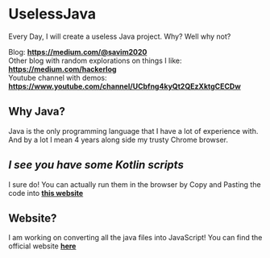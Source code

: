 # UselessJava
Every Day, I will create a useless Java project. Why? Well why not? 

Blog: **https://medium.com/@savim2020**    
Other blog with random explorations on things I like: **https://medium.com/hackerlog**  
Youtube channel with demos: **https://www.youtube.com/channel/UCbfng4kyQt2QEzXktgCECDw**

## Why Java?
Java is the only programming language that I have a lot of experience with. And by a lot I mean 4 years along side my trusty Chrome browser. 

## *I see you have some Kotlin scripts*
I sure do! You can actually run them in the browser by Copy and Pasting the code into **[this website](https://play.kotlinlang.org/)**

## Website? 
I am working on converting all the java files into JavaScript! You can find the official website **[here](https://useless.hackerlog.dev/Day002/web/index.html)**
